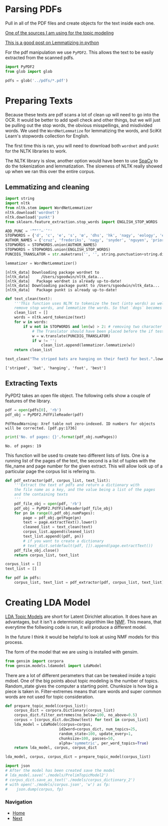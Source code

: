 
# Parsing PDFs 

Pull in all of the PDF files and create objects for the text inside each one. 



[One of the sources I am using for the topic modeling](https://www.machinelearningplus.com/nlp/topic-modeling-gensim-python/)

[This is a good post on Lemmatizing in python](https://www.machinelearningplus.com/nlp/lemmatization-examples-python/)

For the pdf manipulation we use `PyPDF2`. This allows the text to be easily extracted from the scanned pdfs. 


```python
import PyPDF2 
from glob import glob

pdfs = glob('../pdfs/*.pdf') 
```

# Preparing Texts 

Because these texts are pdf scans a lot of clean up will need to go into the OCR. It would be better to add spell check and other things, but we will just be pulling out the stop words, the obvious misspellings, and misdivided words. We used the `WordNetLemmatize` for lemmatizing the words, and SciKit Learn's stopwords collection for English. 

The first time this is ran, you will need to download both `wordnet` and `punkt` for the NLTK libraries to work. 

The NLTK library is slow, another option would have been to use [SpaCy](https://spacy.io/) to do the tokenization and lemmatization. The slowness of NLTK really showed up when we ran this over the entire corpus. 

## Lemmatizing and cleaning 


```python
import string
import nltk 
from nltk.stem import WordNetLemmatizer
nltk.download('wordnet')
nltk.download('punkt')
from sklearn.feature_extraction.stop_words import ENGLISH_STOP_WORDS 

ADD_PUNC = '”“’’–˙ˆ‘'
STOPWORDS = {'d', 'c', 'e', 's', 'œ', 'dhs', 'hk', 'nagy', 'eology', 'ey', 'g', 'ing', 'tion', 'er', 'rst', 'vol', 'ed'} 
AUTHOR_NAMES = {'cruz', 'frederiks', 'nagy', 'snyder', 'nguyen', 'prior', 'cavanaugh', 'heyer', 'schmil', 'smith', 'groody', 'campese', 'izuzquiza', 'heimburger', 'myers', 'colwell', 'olofinjana', 'krabill', 'norton', 'theocharous', 'nacpil', 'nnamani', 'soares', 'thompson', 'zendher', 'ahn', 'haug', 'sarmiento', 'davidson', 'rowlands', 'strine', 'zink', 'jimenez'}
STOPWORDS = STOPWORDS.union(AUTHOR_NAMES)
STOPWORDS = STOPWORDS.union(ENGLISH_STOP_WORDS)
PUNCDIG_TRANSLATOR = str.maketrans('', '', string.punctuation+string.digits+ADD_PUNC)

lemmatizer = WordNetLemmatizer()
```

    [nltk_data] Downloading package wordnet to
    [nltk_data]     /Users/sgoodwin/nltk_data...
    [nltk_data]   Package wordnet is already up-to-date!
    [nltk_data] Downloading package punkt to /Users/sgoodwin/nltk_data...
    [nltk_data]   Package punkt is already up-to-date!



```python
def text_clean(text):
    '''This function uses NLTK to tokenize the text (into words) as well as 
    remove stop words, and lemmatize the words. So that `dogs` becomes `dog`.'''
    clean_list = []
    words = nltk.word_tokenize(text)
    for w in words:
        if w not in STOPWORDS and len(w) > 2: # removing two character words
            # The Translator should have been placed before the if test
            w = w.translate(PUNCDIG_TRANSLATOR)
            if w != '':
                clean_list.append(lemmatizer.lemmatize(w))
    return clean_list
```


```python
text_clean("The striped bats are hanging on their feet3 for best.".lower())
```




    ['striped', 'bat', 'hanging', 'foot', 'best']



## Extracting Texts

PyPDf2 takes an open file object. The following cells show a couple of features of the library.


```python
pdf = open(pdfs[0], 'rb')
pdf_obj = PyPDF2.PdfFileReader(pdf)

```

    PdfReadWarning: Xref table not zero-indexed. ID numbers for objects will be corrected. [pdf.py:1736]



```python
print('No. of pages: {}'.format(pdf_obj.numPages))
```

    No. of pages: 19


This function will be used to create two different lists of lists. One is a running list of the pages of the text, the second is a list of tuples with the file_name and page number for the given extract. This will allow look up of a particular page the corpus list is refering to. 


```python
def pdf_extractor(pdf, corpus_list, text_list):
    '''Extract the text of pdfs and return a dictionary with
    the file name as a key, and the value being a list of the pages
    and the containing texts
    '''
    pdf_file_obj = open(pdf, 'rb')
    pdf_obj = PyPDF2.PdfFileReader(pdf_file_obj)
    for pn in range(0,pdf_obj.numPages):
        page = pdf_obj.getPage(pn)
        text = page.extractText().lower()
        cleaned_list = text_clean(text)
        corpus_list.append(cleaned_list)
        text_list.append((pdf, pn))
        # if you want to create a dictionary
        # text_dict.setdefault(pdf, []).append(page.extractText())
    pdf_file_obj.close()
    return corpus_list, text_list
```


```python
corpus_list = []
text_list = []

for pdf in pdfs:
    corpus_list, text_list = pdf_extractor(pdf, corpus_list, text_list)
```

# Creating LDA Model 

[LDA Topic Models](https://en.wikipedia.org/wiki/Latent_Dirichlet_allocation) are short for Latent Dirichlet allocation. It does have an advantages, but it isn't a deterministic algorithim like [NMF](https://en.wikipedia.org/wiki/Non-negative_matrix_factorization). This means, that everytime the follwoing code is run, it will produce a different model. 

In the future I think it would be helpful to look at using NMF models for this process. 

The form of the model that we are using is installed with gensim. 


```python
from gensim import corpora 
from gensim.models.ldamodel import LdaModel 
```

There are a lot of different perameters that can be tweaked inside a topic mdoel. One of the big points about topic modeling is the number of topics. Random_state gives the computer a starting point. Chunksize is how big a piece is taken in. Filter-extremes means that rare words and super common words are not used for topic consideration. 


```python
def prepare_topic_model(corpus_list):
    corpus_dict = corpora.Dictionary(corpus_list)
    corpus_dict.filter_extremes(no_below=100, no_above=0.5)
    corpus = [corpus_dict.doc2bow(text) for text in corpus_list]
    lda_model = LdaModel(corpus=corpus, 
                        id2word=corpus_dict, num_topics=25,
                        random_state=100, update_every=1,
                        chunksize=100, passes=50,
                        alpha='symmetric', per_word_topics=True)
    return lda_model, corpus, corpus_dict
```


```python
lda_model, corpus, corpus_dict = prepare_topic_model(corpus_list)
```


```python
import json
# After the model has been created save the model 
# lda_model.save('./models/PrelimTopicModel2')
# corpus_dict.save_as_text('./models/corpus_dictionary_2')
# with open('./models/corpus.json', 'w') as fp:
#    json.dump(corpus, fp)
```

### Navigation 

- [Home](../README.md)
- [Next](visualising_topic_model.md)
